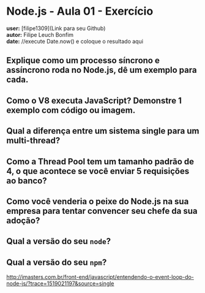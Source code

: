 # Node.js - Aula 01 - Exercício
**user:** [filipe1309](Link para seu Github)  
**autor:** Filipe Leuch Bonfim  
**date:** //execute Date.now() e coloque o resultado aqui

## Explique como um processo síncrono e assíncrono roda no Node.js, dê um exemplo para cada.
## Como o V8 executa JavaScript? Demonstre 1 exemplo com código ou imagem.
## Qual a diferença entre um sistema single para um multi-thread?
## Como a Thread Pool tem um tamanho padrão de 4, o que acontece se você enviar 5 requisições ao banco?
## Como você venderia o peixe do Node.js na sua empresa para tentar convencer seu chefe da sua adoção?
## Qual a versão do seu `node`?
## Qual a versão do seu `npm`?

http://imasters.com.br/front-end/javascript/entendendo-o-event-loop-do-node-js/?trace=1519021197&source=single
